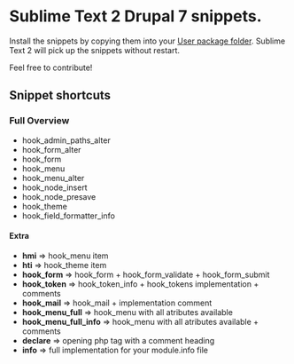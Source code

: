 # Sublime Text 2 Drupal 7 snippets. #

Install the snippets by copying them into your [User package folder](http://docs.sublimetext.info/en/latest/basic_concepts.html#the-user-package). Sublime Text 2 will pick up the snippets without restart.

Feel free to contribute!

## Snippet shortcuts ##

### Full Overview ###
* hook_admin_paths_alter
* hook_form_alter
* hook_form
* hook_menu
* hook_menu_alter
* hook_node_insert
* hook_node_presave
* hook_theme
* hook_field_formatter_info

#### Extra ####

* **hmi** => hook_menu item
* **hti** => hook_theme item
* **hook_form** => hook_form + hook_form_validate + hook_form_submit
* **hook_token** => hook_token_info + hook_tokens implementation + comments
* **hook_mail** => hook_mail + implementation comment
* **hook_menu_full** => hook_menu with all atributes available
* **hook_menu_full_info** => hook_menu with all atributes available + comments
* **declare** => opening php tag with a comment heading
* **info** => full implementation for your module.info file

